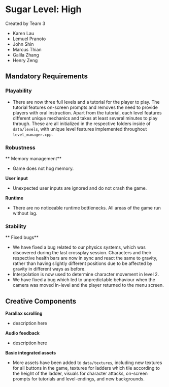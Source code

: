 # Sugar Level: High

Created by Team 3
- Karen Lau 
- Lemuel Pranoto 
- John Shin 
- Marcus Thian
- Galila Zhang 
- Henry Zeng 

## Mandatory Requirements

### Playability

- There are now three full levels and a tutorial for the player to play. The tutorial features on-screen prompts and removes the need to provide players with oral instruction. Apart from the tutorial, each level features different unique mechanics and takes at least several minutes to play through. These are all initialized in the respective folders inside of `data/levels`, with unique level features implemented throughout `level_manager.cpp`. 


### Robustness 

** Memory management**
- Game does not hog memory. 

**User input**
- Unexpected user inputs are ignored and do not crash the game.

**Runtime**
- There are no noticeable runtime bottlenecks. All areas of the game run without lag. 

### Stability

** Fixed bugs**
- We have fixed a bug related to our physics systems, which was discovered during the last crossplay session. Characters and their respective health bars are now in sync and react the same to gravity, rather than having slightly different positions due to be affected by gravity in different ways as before.  
- Interpolation is now used to determine character movement in level 2. 
- We have fixed a bug which led to unpredictable behaviour when the camera was moved in-level and the player returned to the menu screen. 

## Creative Components

**Parallax scrolling**
- description here

**Audio feedback**
- description here

**Basic integrated assets**
- More assets have been added to `data/textures`, including new textures for all buttons in the game, textures for ladders which tile according to the height of the ladder, visuals for character attacks, on-screen prompts for tutorials and level-endings, and new backgrounds. 